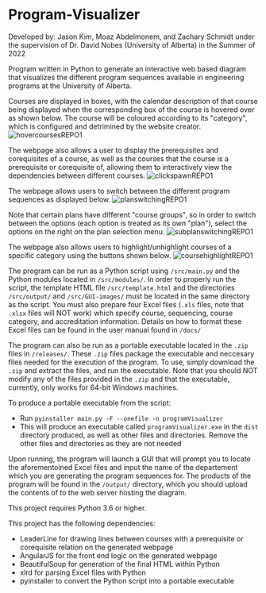 # Program-Visualizer

Developed by: Jason Kim, Moaz Abdelmonem, and Zachary Schmidt under the supervision of Dr. David Nobes (University of Alberta)
in the Summer of 2022

Program written in Python to generate an interactive web based diagram that visualizes the different program sequences available in engineering programs
at the University of Alberta.

Courses are displayed in boxes, with the calendar description of that course being displayed when
the corresponding box of the course is hovered over as shown below. The course will be coloured according to its "category", which
is configured and detrimined by the website creator.
![hovercoursesREPO1](https://user-images.githubusercontent.com/60327441/173874470-39ed97e7-4ff8-452e-8304-39bb2b48c2c5.gif)

The webpage also allows a user to display the prerequisites and corequisites of a course, as well as the courses that
the course is a prerequisite or corequisite of, allowing them to interactively view the dependencies between different courses.
![clickspawnREPO1](https://user-images.githubusercontent.com/60327441/173874907-61b7dfe5-df1a-4748-80c5-ae9ada3aab0d.gif)

The webpage allows users to switch between the different program sequences as displayed below. 
![planswitchingREPO1](https://user-images.githubusercontent.com/60327441/173875138-fa3b8ba0-f19f-4582-9b25-e703e4f1e692.gif)

Note that certain plans have different "course groups", so in order to switch between the options (each option is treated as its own "plan"),
select the options on the right on the plan selection menu.
![subplanswitchingREPO1](https://user-images.githubusercontent.com/60327441/173875409-3e3f3485-223d-4a51-864c-437124775ab0.gif)

The webpage also allows users to highlight/unhighlight courses of a specific category using the buttons shown below.
![coursehighlightREPO1](https://user-images.githubusercontent.com/60327441/173875712-23d82a8c-84cf-4b71-9c4e-94148e8a89d7.gif)

The program can be run as a Python script using `/src/main.py` and the Python modules located in `/src/modules/`. In order to properly run the script,
the template HTML file `/src/template.html` and the directories `/src/output/` and `/src/GUI-images/` must be located in the same directory as the script. You must also
prepare four Excel files (`.xls` files, note that `.xlsx` files will NOT work) which specify course, sequencing, course category, and accreditation information. Details on how to format these Excel files can be found in the user manual found in `/docs/`

The program can also be run as a portable executable located in the `.zip` files in `/releases/`. These `.zip` files package the executable and neccesary files needed
for the execution of the program. To use, simply download the `.zip` and extract the files, and run the executable. Note that you should NOT modify any of the files provided in the `.zip` and that the executable, currently, only works for 64-bit Windows machines.

To produce a portable executable from the script: 
  - Run `pyinstaller main.py -F --onefile -n programVisualizer`
  - This will produce an executable called `programVisualizer.exe` in the `dist` directory produced, as well as other files and directories. Remove the other files and directories as they are not needed
  
Upon running, the program will launch a GUI that will prompt you to locate the aforementoined Excel files and input the name of the departement which you are generating the program sequences for. The products of the program will be found in the `/output/` directory, which you should upload the contents of to the 
web server hosting the diagram.
 
This project requires Python 3.6 or higher.

This project has the following dependencies:
  - LeaderLine for drawing lines between courses with a prerequisite or corequisite relation on the generated webpage
  - AngularJS for the front end logic on the generated webpage
  - BeautifulSoup for generation of the final HTML within Python
  - xlrd for parsing Excel files with Python
  - pyinstaller to convert the Python script into a portable executable
